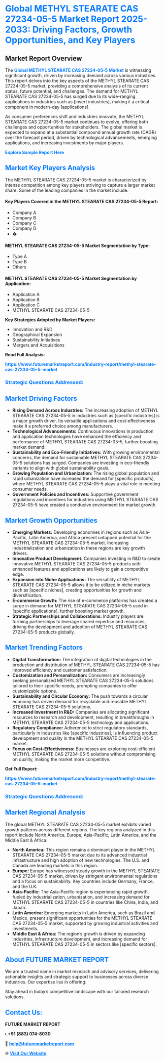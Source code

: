 <h1 style="color: #007BFF;">Global METHYL STEARATE CAS 27234-05-5 Market Report 2025-2033: Driving Factors, Growth Opportunities, and Key Players</h1>

<section id="overview">
<h2>Market Report Overview</h2>
<p>The <a href="https://www.futuremarketreport.com/industry-report/methyl-stearate-cas-27234-05-5-market" style="color: #007BFF; text-decoration: none;"><strong>Global METHYL STEARATE CAS 27234-05-5 Market</strong></a> is witnessing significant growth, driven by increasing demand across various industries. This report delves into the key aspects of the METHYL STEARATE CAS 27234-05-5 market, providing a comprehensive analysis of its current status, future potential, and challenges. The demand for METHYL STEARATE CAS 27234-05-5 has surged due to its wide-ranging applications in industries such as [insert industries], making it a critical component in modern-day [applications].</p>
<p>As consumer preferences shift and industries innovate, the METHYL STEARATE CAS 27234-05-5 market continues to evolve, offering both challenges and opportunities for stakeholders. The global market is expected to expand at a substantial compound annual growth rate (CAGR) over the forecast period, driven by technological advancements, emerging applications, and increasing investments by major players.</p>
</section>

<section id="overview">
<p><a href="https://www.futuremarketreport.com/request-sample/reportId=113419" style="color: #007BFF; text-decoration: none;"><strong>Explore Sample Report Here</strong></a></p>
</section>

<section id="key-players">
<h2 style="color: #007BFF;">Market Key Players Analysis</h2>
<p>The METHYL STEARATE CAS 27234-05-5 market is characterized by intense competition among key players striving to capture a larger market share. Some of the leading companies in the market include:</p>
<h4>Key Players Covered in the METHYL STEARATE CAS 27234-05-5 Report:</h4>
<ul><li>Company A</li><li>Company B</li><li>Company C</li><li>Company D</li><li>�</li></ul>
<h4>METHYL STEARATE CAS 27234-05-5 Market Segmentation by Type:</h4>
<ul><li>Type A</li><li>Type B</li><li>Others</li></ul>

<h4>METHYL STEARATE CAS 27234-05-5 Market Segmentation by Application:</h4>
<ul><li>Application A</li><li>Application B</li><li>Application C</li><li>METHYL STEARATE CAS 27234-05-5</li></ul>
<p><strong>Key Strategies Adopted by Market Players:</strong></p>
<ul>
<li>Innovation and R&D</li>
<li>Geographical Expansion</li>
<li>Sustainability Initiatives</li>
<li>Mergers and Acquisitions</li>
</ul>
</section>

<section>
<p><strong>Read Full Analysis: </strong></p><a href="https://www.futuremarketreport.com/industry-report/methyl-stearate-cas-27234-05-5-market" style="color: #007BFF; text-decoration: none;"><strong>https://www.futuremarketreport.com/industry-report/methyl-stearate-cas-27234-05-5-market</strong></a>
<h3 style="color: #007BFF;">Strategic Questions Addressed:</h3>
</section>

<section id="driving-factors">
<h2 style="color: #007BFF;">Market Driving Factors</h2>
<ul>
<li><strong>Rising Demand Across Industries:</strong> The increasing adoption of METHYL STEARATE CAS 27234-05-5 in industries such as [specific industries] is a major growth driver. Its versatile applications and cost-effectiveness make it a preferred choice among manufacturers.</li>
<li><strong>Technological Advancements:</strong> Continuous innovations in production and application technologies have enhanced the efficiency and performance of METHYL STEARATE CAS 27234-05-5, further boosting market demand.</li>
<li><strong>Sustainability and Eco-Friendly Initiatives:</strong> With growing environmental concerns, the demand for sustainable METHYL STEARATE CAS 27234-05-5 solutions has surged. Companies are investing in eco-friendly variants to align with global sustainability goals.</li>
<li><strong>Growing Population and Urbanization:</strong> The rising global population and rapid urbanization have increased the demand for [specific products], where METHYL STEARATE CAS 27234-05-5 plays a vital role in meeting consumer needs.</li>
<li><strong>Government Policies and Incentives:</strong> Supportive government regulations and incentives for industries using METHYL STEARATE CAS 27234-05-5 have created a conducive environment for market growth.</li>
</ul>
</section>

<section id="growth-opportunities">
<h2 style="color: #007BFF;">Market Growth Opportunities</h2>
<ul>
<li><strong>Emerging Markets:</strong> Developing economies in regions such as Asia-Pacific, Latin America, and Africa present untapped potential for the METHYL STEARATE CAS 27234-05-5 market. Increasing industrialization and urbanization in these regions are key growth drivers.</li>
<li><strong>Innovative Product Development:</strong> Companies investing in R&D to create innovative METHYL STEARATE CAS 27234-05-5 products with enhanced features and applications are likely to gain a competitive edge.</li>
<li><strong>Expansion into Niche Applications:</strong> The versatility of METHYL STEARATE CAS 27234-05-5 allows it to be utilized in niche markets such as [specific niches], creating opportunities for growth and diversification.</li>
<li><strong>E-commerce Growth:</strong> The rise of e-commerce platforms has created a surge in demand for METHYL STEARATE CAS 27234-05-5 used in [specific applications], further boosting market growth.</li>
<li><strong>Strategic Partnerships and Collaborations:</strong> Industry players are forming partnerships to leverage shared expertise and resources, driving the development and adoption of METHYL STEARATE CAS 27234-05-5 products globally.</li>
</ul>
</section>

<section id="trending-factors">
<h2 style="color: #007BFF;">Market Trending Factors</h2>
<ul>
<li><strong>Digital Transformation:</strong> The integration of digital technologies in the production and distribution of METHYL STEARATE CAS 27234-05-5 has improved efficiency and customer satisfaction.</li>
<li><strong>Customization and Personalization:</strong> Consumers are increasingly seeking personalized METHYL STEARATE CAS 27234-05-5 solutions tailored to their specific needs, prompting companies to offer customizable options.</li>
<li><strong>Sustainability and Circular Economy:</strong> The push towards a circular economy has driven demand for recyclable and reusable METHYL STEARATE CAS 27234-05-5 solutions.</li>
<li><strong>Increased Investment in R&D:</strong> Companies are allocating significant resources to research and development, resulting in breakthroughs in METHYL STEARATE CAS 27234-05-5 technology and applications.</li>
<li><strong>Regulatory Compliance:</strong> Adherence to strict regulatory standards, particularly in industries like [specific industries], is influencing product development and quality in the METHYL STEARATE CAS 27234-05-5 market.</li>
<li><strong>Focus on Cost-Effectiveness:</strong> Businesses are exploring cost-efficient METHYL STEARATE CAS 27234-05-5 solutions without compromising on quality, making the market more competitive.</li>
</ul>
</section>

<section>
<p><strong>Get Full Report: </strong></p><a href="https://www.futuremarketreport.com/industry-report/methyl-stearate-cas-27234-05-5-market" style="color: #007BFF; text-decoration: none;"><strong>https://www.futuremarketreport.com/industry-report/methyl-stearate-cas-27234-05-5-market</strong></a>
<h3 style="color: #007BFF;">Strategic Questions Addressed:</h3>
</section>


<section id="regional-analysis">
<h2 style="color: #007BFF;">Market Regional Analysis</h2>
<p>The global METHYL STEARATE CAS 27234-05-5 market exhibits varied growth patterns across different regions. The key regions analyzed in this report include North America, Europe, Asia-Pacific, Latin America, and the Middle East & Africa:</p>
<ul>
<li><strong>North America:</strong> This region remains a dominant player in the METHYL STEARATE CAS 27234-05-5 market due to its advanced industrial infrastructure and high adoption of new technologies. The U.S. and Canada are leading markets in this region.</li>
<li><strong>Europe:</strong> Europe has witnessed steady growth in the METHYL STEARATE CAS 27234-05-5 market, driven by stringent environmental regulations and a focus on sustainability. Key countries include Germany, France, and the U.K.</li>
<li><strong>Asia-Pacific:</strong> The Asia-Pacific region is experiencing rapid growth, fueled by industrialization, urbanization, and increasing demand for METHYL STEARATE CAS 27234-05-5 in countries like China, India, and Japan.</li>
<li><strong>Latin America:</strong> Emerging markets in Latin America, such as Brazil and Mexico, present significant opportunities for the METHYL STEARATE CAS 27234-05-5 market, supported by growing industrial activities and investments.</li>
<li><strong>Middle East & Africa:</strong> The region’s growth is driven by expanding industries, infrastructure development, and increasing demand for METHYL STEARATE CAS 27234-05-5 in sectors like [specific sectors].</li>
</ul>
</section>

<footer>
<h2 style="color: #007BFF;">About FUTURE MARKET REPORT</h2>
<p>We are a trusted name in market research and advisory services, delivering actionable insights and strategic support to businesses across diverse industries. Our expertise lies in offering:</p>

<p>Stay ahead in today’s competitive landscape with our tailored research solutions.</p>

<h2 style="color: #007BFF;">Contact Us:</h2>
<p><strong>FUTURE MARKET REPORT</strong></p>
<p>📞 <strong>+91 (883) 074-8030</strong></p>
<p>📧 <strong><a href="mailto:help@futuremarketreport.com" style="color: #007BFF;">help@futuremarketreport.com</a></strong></p>
<p>🌐 <strong><a href="https://www.futuremarketreport.com/" style="color: #007BFF;">Visit Our Website</a></strong></p>
</footer>